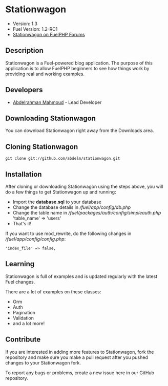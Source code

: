 # Stationwagon

* Version: 1.3
* Fuel Version: 1.2-RC1
* [Stationwagon on FuelPHP Forums](http://fuelphp.com/forums/topics/view/326)

## Description

Stationwagon is a Fuel-powered blog application. The purpose of this application is to allow FuelPHP beginners to see how things work by providing real and working examples.

## Developers

* [Abdelrahman Mahmoud](http://aplusm.me/) - Lead Developer

## Downloading Stationwagon

You can download Stationwagon right away from the Downloads area.

## Cloning Stationwagon

    git clone git://github.com/abdelm/stationwagon.git

## Installation

After cloning or downloading Stationwagon using the steps above, you will do a few things to get Stationwagon up and running:

- Import the **database.sql** to your database
- Change the database details in */fuel/app/config/db.php*
- Change the table name in */fuel/packages/auth/config/simpleauth.php*
  'table_name' => 'users'
- That's it!

If you want to use mod_rewrite, do the following changes in */fuel/app/config/config.php*:

    'index_file' => false,

## Learning

Stationwagon is full of examples and is updated regularly with the latest Fuel changes.

There are a lot of examples on these classes:

- Orm
- Auth
- Pagination
- Validation
- and a lot more!

## Contribute

If you are interested in adding more features to Stationwagon, fork the repository and make sure you make a pull request after you pushed changes to your Stationwagon fork.

To report any bugs or problems, create a new issue here in our GitHub repository.
